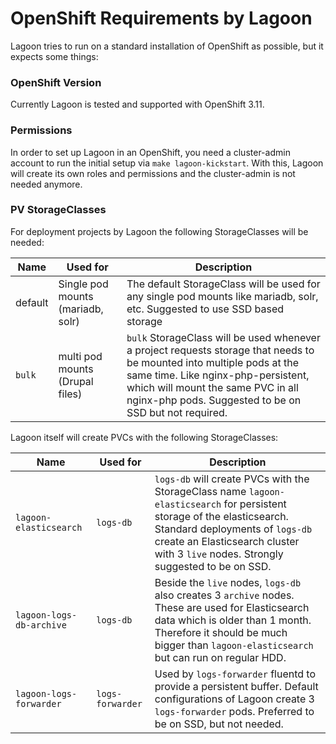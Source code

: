 # OpenShift Requirements by Lagoon

Lagoon tries to run on a standard installation of OpenShift as possible, but it expects some things:

### OpenShift Version

Currently Lagoon is tested and supported with OpenShift 3.11.

### Permissions

In order to set up Lagoon in an OpenShift, you need a cluster-admin account to run the initial setup via `make lagoon-kickstart`. With this, Lagoon will create its own roles and permissions and the cluster-admin is not needed anymore.

### PV StorageClasses

For deployment projects by Lagoon the following StorageClasses will be needed:

| Name | Used for | Description  |
| -----| ------ |------|
| default | Single pod mounts (mariadb, solr) | The default StorageClass will be used for any single pod mounts like mariadb, solr, etc. Suggested to use SSD based storage |
| `bulk` | multi pod mounts (Drupal files) | `bulk` StorageClass will be used whenever a project requests storage that needs to be mounted into multiple pods at the same time. Like nginx-php-persistent, which will mount the same PVC in all nginx-php pods. Suggested to be on SSD but not required. |

Lagoon itself will create PVCs with the following StorageClasses:

| Name | Used for | Description  |
| -----| ------ |------|
| `lagoon-elasticsearch` | `logs-db` | `logs-db` will create PVCs with the StorageClass name `lagoon-elasticsearch` for persistent storage of the elasticsearch. Standard deployments of `logs-db` create an Elasticsearch cluster with 3 `live` nodes. Strongly suggested to be on SSD. |
| `lagoon-logs-db-archive` | `logs-db` | Beside the `live` nodes, `logs-db` also creates 3 `archive` nodes. These are used for Elasticsearch data which is older than 1 month. Therefore it should be much bigger than `lagoon-elasticsearch` but can run on regular HDD. |
| `lagoon-logs-forwarder` | `logs-forwarder` | Used by `logs-forwarder` fluentd to provide a persistent buffer. Default configurations of Lagoon create 3 `logs-forwarder` pods. Preferred to be on SSD, but not needed. |

